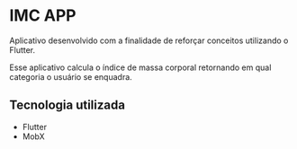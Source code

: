 # IMC APP
Aplicativo desenvolvido com a finalidade de reforçar conceitos
utilizando o Flutter. 

Esse aplicativo calcula o índice de massa corporal
retornando em qual categoria o usuário se enquadra. 

## Tecnologia utilizada
  - Flutter
  - MobX

